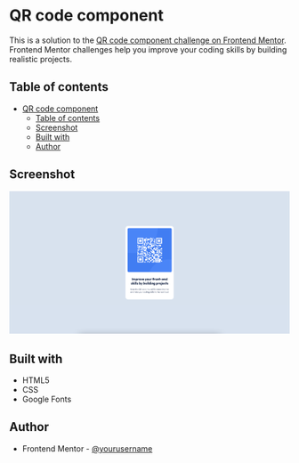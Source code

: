 # QR code component

This is a solution to the [QR code component challenge on Frontend Mentor](https://www.frontendmentor.io/challenges/qr-code-component-iux_sIO_H). Frontend Mentor challenges help you improve your coding skills by building realistic projects.

## Table of contents

- [QR code component](#qr-code-component)
  - [Table of contents](#table-of-contents)
  - [Screenshot](#screenshot)
  - [Built with](#built-with)
  - [Author](#author)

## Screenshot

![](./screenshot.png)

## Built with

- HTML5
- CSS
- Google Fonts

## Author

- Frontend Mentor - [@yourusername](https://www.frontendmentor.io/profile/vladmee)
